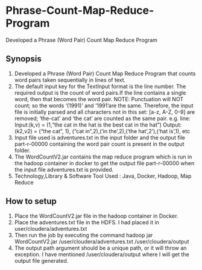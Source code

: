 # Phrase-Count-Map-Reduce-Program
Developed a Phrase (Word Pair) Count Map Reduce Program
## Synopsis
1. Developed a Phrase (Word Pair) Count Map Reduce Program that counts word pairs taken sequentially in lines of text.
2. The default input key for the TextInput format is the line number. The required output is the count of word pairs.If the line contains a single word, then that becomes the word pair. 
NOTE: Punctuation will NOT count; so the words ‘(1991)’ and ‘1991’are the same. Therefore, the input file is initially parsed and all characters not in this set: [a-z, A-Z, 0-9] are removed; ‘the-cat’ and ‘the cat’ are counted as the same pair.
e.g. line:
Input:(k,v) = (1,“the cat in the hat is the best cat in the hat”)
Output:(k2,v2) = (“the cat”, 1), (“cat in”,2),(‘in the’,2),(‘the hat’,2’),(‘hat is’,1), etc
3. Input file used is adventures.txt in the input folder and the output file part-r-00000 containing the word pair count is present in the output folder.
4. The WordCountV2.jar contains the map reduce program which is run in the hadoop container in docker to get the output file part-r-00000 when the input file adventures.txt is provided.
5. Technology,Library & Software Tool Used : Java, Docker, Hadoop, Map Reduce
## How to setup
1. Place the WordCountV2.jar file in the hadoop container in Docker.
2. Place the adventures.txt file in the HDFS. I had placed it in user/cloudera/adventures.txt
3. Then run the job by executing the command hadoop jar WordCountV2.jar /user/cloudera/adventures.txt /user/cloudera/output
4. The output path argument should be a unique path, or it will throw an exception. I have mentioned /user/cloudera/output             where I will get the output file generated.
